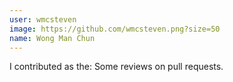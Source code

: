 ```yaml
---
user: wmcsteven
image: https://github.com/wmcsteven.png?size=50
name: Wong Man Chun
---
```

I contributed as the: Some reviews on pull requests. 
